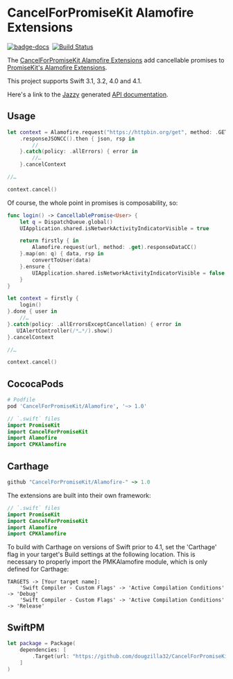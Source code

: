 # CancelForPromiseKit Alamofire Extensions

[![badge-docs](https://dougzilla32.github.io/CPKAlamofire/api/badge.svg)](https://dougzilla32.github.io/CPKAlamofire/api/) [![Build Status](https://travis-ci.org/dougzilla32/CPKAlamofire.svg?branch=master)](https://travis-ci.org/dougzilla32/CPKAlamofire)

The [CancelForPromiseKit Alamofire Extensions] add cancellable promises to [PromiseKit's Alamofire Extensions].

This project supports Swift 3.1, 3.2, 4.0 and 4.1.

Here's a link to the [Jazzy](https://github.com/realm/jazzy) generated [API documentation](https://dougzilla32.github.io/CPKAlamofire/api/).

## Usage

```swift
let context = Alamofire.request("https://httpbin.org/get", method: .GET)
    .responseJSONCC().then { json, rsp in
        // 
    }.catch(policy: .allErrors) { error in
        //…
    }.cancelContext

//…

context.cancel()
```

Of course, the whole point in promises is composability, so:

```swift
func login() -> CancellablePromise<User> {
    let q = DispatchQueue.global()
    UIApplication.shared.isNetworkActivityIndicatorVisible = true

    return firstly { in
        Alamofire.request(url, method: .get).responseDataCC()
    }.map(on: q) { data, rsp in
        convertToUser(data)
    }.ensure {
        UIApplication.shared.isNetworkActivityIndicatorVisible = false
    }
}

let context = firstly {
    login()
}.done { user in
    //…
}.catch(policy: .allErrorsExceptCancellation) { error in
   UIAlertController(/*…*/).show() 
}.cancelContext

//…

context.cancel()
```

## CococaPods

```ruby
# Podfile
pod 'CancelForPromiseKit/Alamofire', '~> 1.0'
```

```swift
// `.swift` files
import PromiseKit
import CancelForPromiseKit
import Alamofire
import CPKAlamofire
```

## Carthage

```ruby
github "CancelForPromiseKit/Alamofire-" ~> 1.0
```

The extensions are built into their own framework:

```swift
// `.swift` files
import PromiseKit
import CancelForPromiseKit
import Alamofire
import CPKAlamofire
```

To build with Carthage on versions of Swift prior to 4.1, set the 'Carthage' flag in your target's Build settings at the following location. This is necessary to properly import the PMKAlamofire module, which is only defined for Carthage:
    
    TARGETS -> [Your target name]:
        'Swift Compiler - Custom Flags' -> 'Active Compilation Conditions' -> 'Debug'
        'Swift Compiler - Custom Flags' -> 'Active Compilation Conditions' -> 'Release'

## SwiftPM

```swift
let package = Package(
    dependencies: [
        .Target(url: "https://github.com/dougzilla32/CancelForPromiseKit-Alamofire", majorVersion: 1)
    ]
)
```

[CancelForPromiseKit Alamofire Extensions]: https://github.com/dougzilla32/CPKAlamofire
[PromiseKit's Alamofire Extensions]: https://github.com/PromiseKit/Alamofire-
